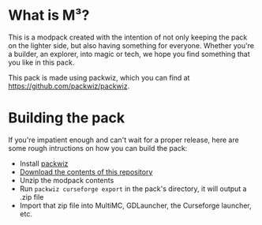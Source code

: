 # What is M³?
This is a modpack created with the intention of not only keeping the pack on the lighter side, but also having something for everyone. Whether you're a builder, an explorer, into magic or tech, we hope you find something that you like in this pack.

This pack is made using packwiz, which you can find at https://github.com/packwiz/packwiz.

# Building the pack
If you're impatient enough and can't wait for a proper release, here are some rough intructions on how you can build the pack:
- Install [packwiz](https://github.com/packwiz/packwiz#installation)
- [Download the contents of this repository](https://github.com/ascent08/MCubed/archive/refs/heads/main.zip)
- Unzip the modpack contents
- Run `packwiz curseforge export` in the pack's directory, it will output a .zip file
- Import that zip file into MultiMC, GDLauncher, the Curseforge launcher, etc.
